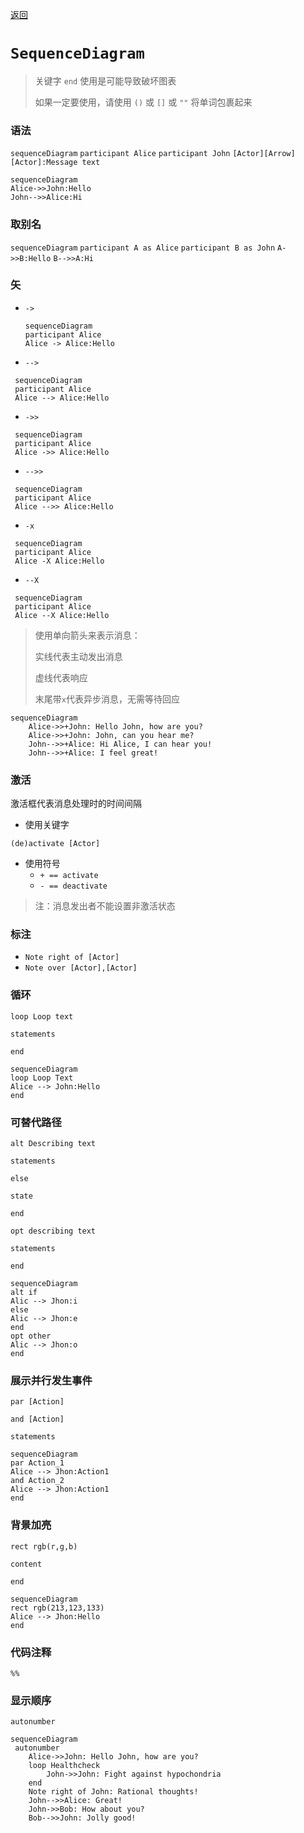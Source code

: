 [返回](../Mermaid.md)

# `SequenceDiagram`

> 关键字 `end` 使用是可能导致破坏图表
>
> 如果一定要使用，请使用 `()` 或 `[]` 或 `""` 将单词包裹起来



### 语法

`sequenceDiagram`
`participant Alice`
`participant John`
`[Actor][Arrow][Actor]:Message text`

```mermaid
sequenceDiagram
Alice->>John:Hello
John-->>Alice:Hi
```

### 取别名

`sequenceDiagram`
`participant A as Alice`
`participant B as John`
`A->>B:Hello`
`B-->>A:Hi`



### 矢

- `->`

  ```mermaid
  sequenceDiagram
  participant Alice
  Alice -> Alice:Hello
  ```

  

- `-->`

 ```mermaid
  sequenceDiagram
  participant Alice
  Alice --> Alice:Hello
 ```


- `->>`

 ```mermaid
  sequenceDiagram
  participant Alice
  Alice ->> Alice:Hello
 ```


- `-->>`

 ```mermaid
  sequenceDiagram
  participant Alice
  Alice -->> Alice:Hello
 ```

- `-x`

 ```mermaid
  sequenceDiagram
  participant Alice
  Alice -X Alice:Hello
 ```

- `--X`

 ```mermaid
  sequenceDiagram
  participant Alice
  Alice --X Alice:Hello
 ```

> 使用单向箭头来表示消息：
>
> 实线代表主动发出消息
>
> 虚线代表响应
>
> 末尾带`x`代表异步消息，无需等待回应



```mermaid
sequenceDiagram
    Alice->>+John: Hello John, how are you?
    Alice->>+John: John, can you hear me?
    John-->>+Alice: Hi Alice, I can hear you!
    John-->>+Alice: I feel great!
```



### 激活

激活框代表消息处理时的时间间隔

- 使用关键字

`(de)activate [Actor]`

- 使用符号
  - `+ == activate`
  - `- == deactivate`

> 注：消息发出者不能设置非激活状态



### 标注

- `Note right of [Actor]`
- `Note over [Actor],[Actor]`



### 循环

`loop Loop text`

`statements`

`end`

```mermaid
sequenceDiagram
loop Loop Text
Alice --> John:Hello
end
```



### 可替代路径

`alt Describing text`

`statements`

`else`

`state`

`end`



`opt describing text`

`statements`

`end`



```mermaid
sequenceDiagram
alt if
Alic --> Jhon:i
else
Alic --> Jhon:e
end
opt other
Alic --> Jhon:o
end
```



### 展示并行发生事件

`par [Action]`

`and [Action]`

`statements`

```mermaid
sequenceDiagram
par Action_1
Alice --> Jhon:Action1
and Action_2
Alice --> Jhon:Action1
end
```



### 背景加亮

`rect rgb(r,g,b)`

`content`

`end`

```mermaid
sequenceDiagram
rect rgb(213,123,133)
Alice --> Jhon:Hello
end
```



### 代码注释

`%%`



### 显示顺序

`autonumber`

```mermaid
sequenceDiagram
 autonumber
    Alice->>John: Hello John, how are you?
    loop Healthcheck
        John->>John: Fight against hypochondria
    end
    Note right of John: Rational thoughts!
    John-->>Alice: Great!
    John->>Bob: How about you?
    Bob-->>John: Jolly good!
 	
```

 <script>       mermaid.initialize({         sequence: { showSequenceNumbers: true },       });     </script>





